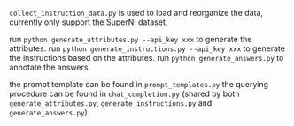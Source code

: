 `collect_instruction_data.py` is used to load and reorganize the data, currently only support the SuperNI dataset.

run `python generate_attributes.py --api_key xxx` to generate the attributes.
run `python generate_instructions.py --api_key xxx` to generate the instructions based on the attributes.
run `python generate_answers.py` to annotate the answers.

the prompt template can be found in `prompt_templates.py`
the querying procedure can be found in `chat_completion.py` (shared by both `generate_attributes.py`, `generate_instructions.py` and `generate_answers.py`)
